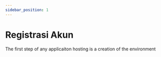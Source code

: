 ```yaml
---
sidebar_position: 1
---
```

# Registrasi Akun
The first step of any applicaiton hosting is a creation of the environment